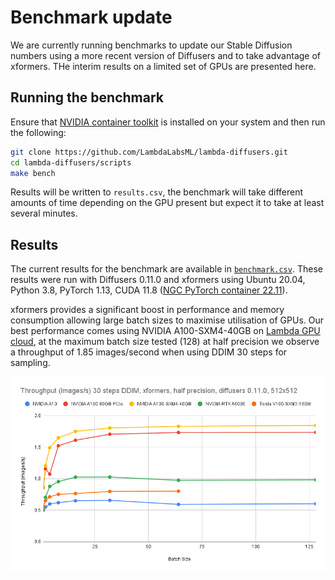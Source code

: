 # Benchmark update

We are currently running benchmarks to update our Stable Diffusion numbers using a more recent version of Diffusers and to take advantage of xformers. THe interim results on a limited set of GPUs are presented here.

## Running the benchmark

Ensure that [NVIDIA container toolkit](https://docs.nvidia.com/datacenter/cloud-native/container-toolkit/install-guide.html) is installed on your system and then run the following:

```bash
git clone https://github.com/LambdaLabsML/lambda-diffusers.git
cd lambda-diffusers/scripts
make bench
```

Results will be written to `results.csv`, the benchmark will take different amounts of time depending on the GPU present but expect it to take at least several minutes.

## Results

The current results for the benchmark are available in [`benchmark.csv`](../benchmarks/benchmark.csv). These results were run with Diffusers 0.11.0 and xformers using Ubuntu 20.04, Python 3.8, PyTorch 1.13, CUDA 11.8 ([NGC PyTorch container 22.11](https://docs.nvidia.com/deeplearning/frameworks/pytorch-release-notes/rel-22-11.html)).

xformers provides a significant boost in performance and memory consumption allowing large batch sizes to maximise utilisation of GPUs. Our best performance comes using NVIDIA A100-SXM4-40GB on [Lambda GPU cloud](https://cloud.lambdalabs.com), at the maximum batch size tested (128) at half precision we observe a throughput of 1.85 images/second when using DDIM 30 steps for sampling.

![](./pictures/sd_throughput.png)